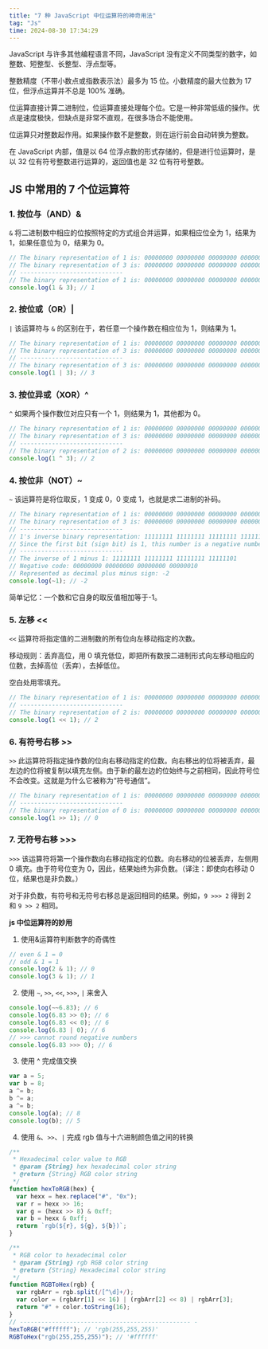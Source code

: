```yaml
---
title: "7 种 JavaScript 中位运算符的神奇用法"
tag: "Js"
time: 2024-08-30 17:34:29
---
```


JavaScript 与许多其他编程语言不同，JavaScript 没有定义不同类型的数字，如整数、短整型、长整型、浮点型等。

整数精度（不带小数点或指数表示法）最多为 15 位。小数精度的最大位数为 17 位，但浮点运算并不总是 100% 准确。

位运算直接计算二进制位，位运算直接处理每个位。它是一种非常低级的操作。优点是速度极快，但缺点是非常不直观，在很多场合不能使用。

位运算只对整数起作用。如果操作数不是整数，则在运行前会自动转换为整数。

在 JavaScript 内部，值是以 64 位浮点数的形式存储的，但是进行位运算时，是以 32 位有符号整数进行运算的，返回值也是 32 位有符号整数。

## JS 中常用的 7 个位运算符

### 1. 按位与（AND）&

`&` 将二进制数中相应的位按照特定的方式组合并运算，如果相应位全为 1，结果为 1，如果任意位为 0，结果为 0。

```js
// The binary representation of 1 is: 00000000 00000000 00000000 00000001
// The binary representation of 3 is: 00000000 00000000 00000000 00000011
// -----------------------------
// The binary representation of 1 is: 00000000 00000000 00000000 00000001
console.log(1 & 3); // 1
```

### 2. 按位或（OR）|

`|` 该运算符与 `&` 的区别在于，若任意一个操作数在相应位为 1，则结果为 1。

```js
// The binary representation of 1 is: 00000000 00000000 00000000 00000001
// The binary representation of 3 is: 00000000 00000000 00000000 00000011
// -----------------------------
// The binary representation of 3 is: 00000000 00000000 00000000 00000011
console.log(1 | 3); // 3
```

### 3. 按位异或（XOR）^

`^` 如果两个操作数位对应只有一个 1，则结果为 1，其他都为 0。

```js
// The binary representation of 1 is: 00000000 00000000 00000000 00000001
// The binary representation of 3 is: 00000000 00000000 00000000 00000011
// -----------------------------
// The binary representation of 2 is: 00000000 00000000 00000000 00000010
console.log(1 ^ 3); // 2
```

### 4. 按位非（NOT）~

`~` 该运算符是将位取反，1 变成 0，0 变成 1，也就是求二进制的补码。

```js
// The binary representation of 1 is: 00000000 00000000 00000000 00000001
// The binary representation of 3 is: 00000000 00000000 00000000 00000011
// -----------------------------
// 1's inverse binary representation: 11111111 11111111 11111111 11111110
// Since the first bit (sign bit) is 1, this number is a negative number. JavaScript internally uses complement code to represent negative numbers, that is, you need to subtract 1 from this number, take the inverse again, and then add a negative sign to get the decimal value corresponding to the negative number.
// -----------------------------
// The inverse of 1 minus 1: 11111111 11111111 11111111 11111101
// Negative code: 00000000 00000000 00000000 00000010
// Represented as decimal plus minus sign: -2
console.log(~1); // -2
```

简单记忆：一个数和它自身的取反值相加等于-1。

### 5. 左移 <<

`<<` 运算符将指定值的二进制数的所有位向左移动指定的次数。

移动规则：丢弃高位，用 0 填充低位，即把所有数按二进制形式向左移动相应的位数，去掉高位（丢弃），去掉低位。

空白处用零填充。

```js
// The binary representation of 1 is: 00000000 00000000 00000000 00000001
// -----------------------------
// The binary representation of 2 is: 00000000 00000000 00000000 00000010
console.log(1 << 1); // 2
```

### 6. 有符号右移 >>

`>>` 此运算符将指定操作数的位向右移动指定的位数。向右移出的位将被丢弃，最左边的位将被复制以填充左侧。由于新的最左边的位始终与之前相同，因此符号位不会改变。这就是为什么它被称为“符号通信”。

```js
// The binary representation of 1 is: 00000000 00000000 00000000 00000001
// -----------------------------
// The binary representation of 0 is: 00000000 00000000 00000000 00000000
console.log(1 >> 1); // 0
```

### 7. 无符号右移 >>>

`>>>` 该运算符将第一个操作数向右移动指定的位数。向右移动的位被丢弃，左侧用 0 填充。由于符号位变为 0，因此，结果始终为非负数。（译注：即使向右移动 0 位，结果也是非负数。）

对于非负数，有符号和无符号右移总是返回相同的结果。例如，`9 >>> 2` 得到 2 和 `9 >> 2` 相同。

**js 中位运算符的妙用**

1. 使用&运算符判断数字的奇偶性

```js
// even & 1 = 0
// odd & 1 = 1
console.log(2 & 1); // 0
console.log(3 & 1); // 1
```

2. 使用 `~`, `>>`, `<<`, `>>>`, `|` 来舍入

```js
console.log(~~6.83); // 6
console.log(6.83 >> 0); // 6
console.log(6.83 << 0); // 6
console.log(6.83 | 0); // 6
// >>> cannot round negative numbers
console.log(6.83 >>> 0); // 6
```

3. 使用 ^ 完成值交换

```js
var a = 5;
var b = 8;
a ^= b;
b ^= a;
a ^= b;
console.log(a); // 8
console.log(b); // 5
```

4. 使用 `&`、`>>`、`|` 完成 rgb 值与十六进制颜色值之间的转换

```js
/**
 * Hexadecimal color value to RGB
 * @param {String} hex hexadecimal color string
 * @return {String} RGB color string
 */
function hexToRGB(hex) {
  var hexx = hex.replace("#", "0x");
  var r = hexx >> 16;
  var g = (hexx >> 8) & 0xff;
  var b = hexx & 0xff;
  return `rgb(${r}, ${g}, ${b})`;
}

/**
 * RGB color to hexadecimal color
 * @param {String} rgb RGB color string
 * @return {String} Hexadecimal color string
 */
function RGBToHex(rgb) {
  var rgbArr = rgb.split(/[^\d]+/);
  var color = (rgbArr[1] << 16) | (rgbArr[2] << 8) | rgbArr[3];
  return "#" + color.toString(16);
}
// ------------------------------------------------ -
hexToRGB("#ffffff"); // 'rgb(255,255,255)'
RGBToHex("rgb(255,255,255)"); // '#ffffff'
```
